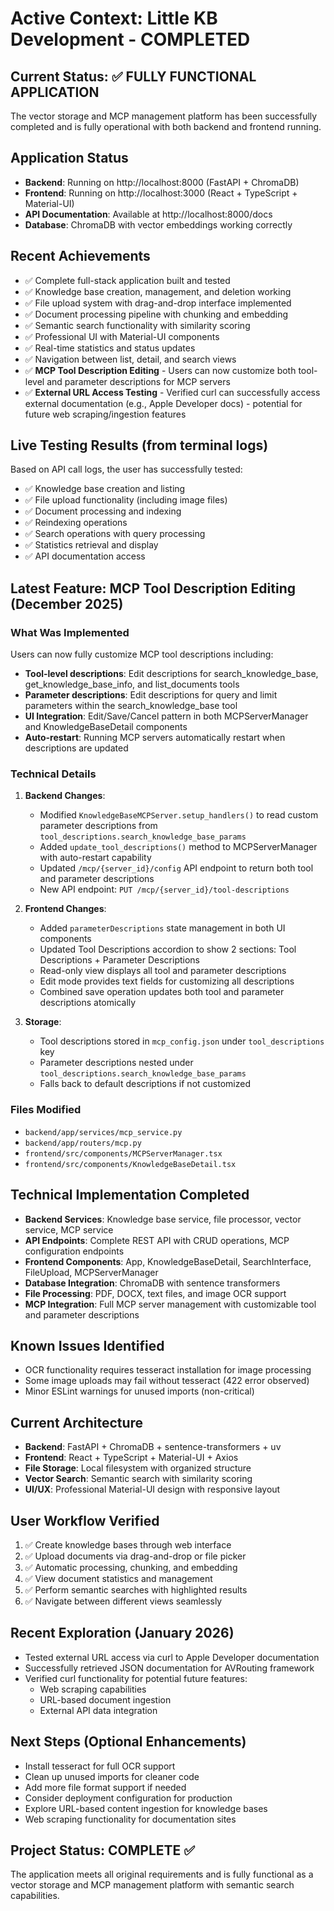 # Active Context: Little KB Development - COMPLETED

## Current Status: ✅ FULLY FUNCTIONAL APPLICATION
The vector storage and MCP management platform has been successfully completed and is fully operational with both backend and frontend running.

## Application Status
- **Backend**: Running on http://localhost:8000 (FastAPI + ChromaDB)
- **Frontend**: Running on http://localhost:3000 (React + TypeScript + Material-UI)
- **API Documentation**: Available at http://localhost:8000/docs
- **Database**: ChromaDB with vector embeddings working correctly

## Recent Achievements
- ✅ Complete full-stack application built and tested
- ✅ Knowledge base creation, management, and deletion working
- ✅ File upload system with drag-and-drop interface implemented
- ✅ Document processing pipeline with chunking and embedding
- ✅ Semantic search functionality with similarity scoring
- ✅ Professional UI with Material-UI components
- ✅ Real-time statistics and status updates
- ✅ Navigation between list, detail, and search views
- ✅ **MCP Tool Description Editing** - Users can now customize both tool-level and parameter descriptions for MCP servers
- ✅ **External URL Access Testing** - Verified curl can successfully access external documentation (e.g., Apple Developer docs) - potential for future web scraping/ingestion features

## Live Testing Results (from terminal logs)
Based on API call logs, the user has successfully tested:
- ✅ Knowledge base creation and listing
- ✅ File upload functionality (including image files)
- ✅ Document processing and indexing
- ✅ Reindexing operations
- ✅ Search operations with query processing
- ✅ Statistics retrieval and display
- ✅ API documentation access

## Latest Feature: MCP Tool Description Editing (December 2025)

### What Was Implemented
Users can now fully customize MCP tool descriptions including:
- **Tool-level descriptions**: Edit descriptions for search_knowledge_base, get_knowledge_base_info, and list_documents tools
- **Parameter descriptions**: Edit descriptions for query and limit parameters within the search_knowledge_base tool
- **UI Integration**: Edit/Save/Cancel pattern in both MCPServerManager and KnowledgeBaseDetail components
- **Auto-restart**: Running MCP servers automatically restart when descriptions are updated

### Technical Details
1. **Backend Changes**:
   - Modified `KnowledgeBaseMCPServer.setup_handlers()` to read custom parameter descriptions from `tool_descriptions.search_knowledge_base_params`
   - Added `update_tool_descriptions()` method to MCPServerManager with auto-restart capability
   - Updated `/mcp/{server_id}/config` API endpoint to return both tool and parameter descriptions
   - New API endpoint: `PUT /mcp/{server_id}/tool-descriptions`

2. **Frontend Changes**:
   - Added `parameterDescriptions` state management in both UI components
   - Updated Tool Descriptions accordion to show 2 sections: Tool Descriptions + Parameter Descriptions
   - Read-only view displays all tool and parameter descriptions
   - Edit mode provides text fields for customizing all descriptions
   - Combined save operation updates both tool and parameter descriptions atomically

3. **Storage**:
   - Tool descriptions stored in `mcp_config.json` under `tool_descriptions` key
   - Parameter descriptions nested under `tool_descriptions.search_knowledge_base_params`
   - Falls back to default descriptions if not customized

### Files Modified
- `backend/app/services/mcp_service.py`
- `backend/app/routers/mcp.py`
- `frontend/src/components/MCPServerManager.tsx`
- `frontend/src/components/KnowledgeBaseDetail.tsx`

## Technical Implementation Completed
- **Backend Services**: Knowledge base service, file processor, vector service, MCP service
- **API Endpoints**: Complete REST API with CRUD operations, MCP configuration endpoints
- **Frontend Components**: App, KnowledgeBaseDetail, SearchInterface, FileUpload, MCPServerManager
- **Database Integration**: ChromaDB with sentence transformers
- **File Processing**: PDF, DOCX, text files, and image OCR support
- **MCP Integration**: Full MCP server management with customizable tool and parameter descriptions

## Known Issues Identified
- OCR functionality requires tesseract installation for image processing
- Some image uploads may fail without tesseract (422 error observed)
- Minor ESLint warnings for unused imports (non-critical)

## Current Architecture
- **Backend**: FastAPI + ChromaDB + sentence-transformers + uv
- **Frontend**: React + TypeScript + Material-UI + Axios
- **File Storage**: Local filesystem with organized structure
- **Vector Search**: Semantic search with similarity scoring
- **UI/UX**: Professional Material-UI design with responsive layout

## User Workflow Verified
1. ✅ Create knowledge bases through web interface
2. ✅ Upload documents via drag-and-drop or file picker
3. ✅ Automatic processing, chunking, and embedding
4. ✅ View document statistics and management
5. ✅ Perform semantic searches with highlighted results
6. ✅ Navigate between different views seamlessly

## Recent Exploration (January 2026)
- Tested external URL access via curl to Apple Developer documentation
- Successfully retrieved JSON documentation for AVRouting framework
- Verified curl functionality for potential future features:
  - Web scraping capabilities
  - URL-based document ingestion
  - External API data integration

## Next Steps (Optional Enhancements)
- Install tesseract for full OCR support
- Clean up unused imports for cleaner code
- Add more file format support if needed
- Consider deployment configuration for production
- Explore URL-based content ingestion for knowledge bases
- Web scraping functionality for documentation sites

## Project Status: COMPLETE ✅
The application meets all original requirements and is fully functional as a vector storage and MCP management platform with semantic search capabilities.
